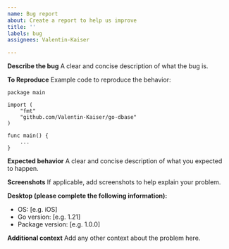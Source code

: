```yaml
---
name: Bug report
about: Create a report to help us improve
title: ''
labels: bug
assignees: Valentin-Kaiser

---
```


**Describe the bug**
A clear and concise description of what the bug is.

**To Reproduce**
Example code to reproduce the behavior:
```golang
package main

import (
    "fmt"
    "github.com/Valentin-Kaiser/go-dbase"
)

func main() {
    ...
}
```

**Expected behavior**
A clear and concise description of what you expected to happen.

**Screenshots**
If applicable, add screenshots to help explain your problem.

**Desktop (please complete the following information):**
- OS: [e.g. iOS]
- Go version: [e.g. 1.21]
- Package version: [e.g. 1.0.0]

**Additional context**
Add any other context about the problem here.
